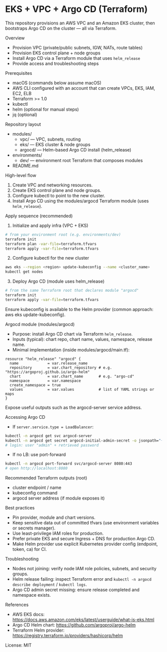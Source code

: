 
# EKS + VPC + Argo CD (Terraform)

This repository provisions an AWS VPC and an Amazon EKS cluster, then bootstraps Argo CD on the cluster — all via Terraform.

Overview
- Provision VPC (private/public subnets, IGW, NATs, route tables)
- Provision EKS control plane + node groups
- Install Argo CD via a Terraform module that uses `helm_release`
- Provide access and troubleshooting steps

Prerequisites
- macOS (commands below assume macOS)
- AWS CLI configured with an account that can create VPCs, EKS, IAM, EC2, ELB
- Terraform >= 1.0
- kubectl
- helm (optional for manual steps)
- jq (optional)

Repository layout
- modules/
  - vpc/        — VPC, subnets, routing
  - eks/        — EKS cluster & node groups
  - argocd/     — Helm-based Argo CD install (helm_release)
- environments/
  - dev/        — environment root Terraform that composes modules
- README.md

High-level flow
1. Create VPC and networking resources.
2. Create EKS control plane and node groups.
3. Configure kubectl to point to the new cluster.
4. Install Argo CD using the modules/argocd Terraform module (uses `helm_release`).

Apply sequence (recommended)
1. Initialize and apply infra (VPC + EKS)
```bash
# from your environment root (e.g. environments/dev)
terraform init
terraform plan -var-file=terraform.tfvars
terraform apply -var-file=terraform.tfvars
```

2. Configure kubectl for the new cluster
```bash
aws eks --region <region> update-kubeconfig --name <cluster_name>
kubectl get nodes
```

3. Deploy Argo CD (module uses helm_release)
```bash
# from the same Terraform root that declares module "argocd"
terraform init
terraform apply -var-file=terraform.tfvars
```
Ensure kubeconfig is available to the Helm provider (common approach: aws eks update-kubeconfig).

Argocd module (modules/argocd)
- Purpose: install Argo CD chart via Terraform `helm_release`.
- Inputs (typical): chart repo, chart name, values, namespace, release name.
- Minimal implementation (inside modules/argocd/main.tf):
```hcl
resource "helm_release" "argocd" {
  name             = var.release_name
  repository       = var.chart_repository # e.g. "https://argoproj.github.io/argo-helm"
  chart            = var.chart_name       # e.g. "argo-cd"
  namespace        = var.namespace
  create_namespace = true
  values           = var.values           # list of YAML strings or maps
}
```
Expose useful outputs such as the argocd-server service address.

Accessing Argo CD
- If `server.service.type = LoadBalancer`:
```bash
kubectl -n argocd get svc argocd-server
kubectl -n argocd get secret argocd-initial-admin-secret -o jsonpath="{.data.password}" | base64 --decode
# login: user "admin" + retrieved password
```
- If no LB: use port-forward
```bash
kubectl -n argocd port-forward svc/argocd-server 8080:443
# open http://localhost:8080
```

Recommended Terraform outputs (root)
- cluster endpoint / name
- kubeconfig command
- argocd server address (if module exposes it)

Best practices
- Pin provider, module and chart versions.
- Keep sensitive data out of committed tfvars (use environment variables or secrets manager).
- Use least-privilege IAM roles for production.
- Prefer private EKS and secure Ingress + DNS for production Argo CD.
- Make Helm provider use explicit Kubernetes provider config (endpoint, token, ca) for CI.

Troubleshooting
- Nodes not joining: verify node IAM role policies, subnets, and security groups.
- Helm release failing: inspect Terraform error and `kubectl -n argocd describe deployment` / `kubectl logs`.
- Argo CD admin secret missing: ensure release completed and namespace exists.

References
- AWS EKS docs: https://docs.aws.amazon.com/eks/latest/userguide/what-is-eks.html
- Argo CD Helm chart: https://github.com/argoproj/argo-helm
- Terraform Helm provider: https://registry.terraform.io/providers/hashicorp/helm

License: MIT